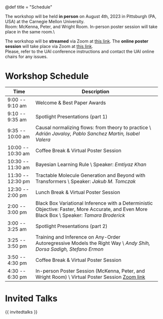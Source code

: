@def title = "Schedule"

The workshop will be held **in person** on August 4th, 2023 in Pittsburgh (PA, USA) at the Carnegie Mellon University.\
Room: McKenna, Peter, and Wright Room. In-person poster session will take place in the same room.\\


The workshop will be **streamed** via Zoom at [this link](https://tinyurl.com/UAI23MPW). The **online poster session** will take place via Zoom at [this link](https://tinyurl.com/UAI23-TPM).\
Please, refer to the UAI conference instructions and contact the UAI online chairs for any issues.

# Workshop Schedule

| Time | Description |
|-----------|-----------|
| 9:00 -- 9:10 am | Welcome & Best Paper Awards | 
| 9:10 -- 9:35 am | Spotlight Presentations (part 1) |
| 9:35 -- 10:00 am | Causal normalizing flows: from theory to practice \\ _Adrián Javaloy, Pablo Sanchez Martin, Isabel Valera_ |
| 10:00 -- 10:30 am | Coffee Break & Virtual Poster Session |
| 10:30 -- 11:30 am | Bayesian Learning Rule \\ Speaker: _Emtiyaz Khan_ |
| 11:30 -- 12:30 pm | Tractable Molecule Generation and Beyond with Transformers \\ Speaker: _Jakub M. Tomczak_ |
| 12:30 -- 2:00 pm | Lunch Break & Virtual Poster Session |
| 2:00 -- 3:00 pm | Black Box Variational Inference with a Deterministic Objective: Faster, More Accurate, and Even More Black Box \\ Speaker: _Tamara Broderick_ |
| 3:00 -- 3:25 am | Spotlight Presentations (part 2) |
| 3:25 -- 3:50 pm | Training and Inference on Any-Order Autoregressive Models the Right Way \\ _Andy Shih, Dorsa Sadigh, Stefano Ermon_ |
| 3:50 -- 4:30 pm | Coffee Break & Virtual Poster Session |
| 4:30 -- 6:30 pm | In-person Poster Session (McKenna, Peter, and Wright Room) \\ Virtual Poster Session [Zoom link](https://tinyurl.com/UAI23-TPM) |


# Invited Talks

{{ invitedtalks }}
